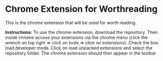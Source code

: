 # Chrome Extension for Worthreading
This is the chrome extension that will be used for worth reading.

**Instructions:**
To use the chrome extension, download the repository. Then inside chrome access your
extensions via the chrome menu (click the wrench on top right => click on tools 
=> click on extensions). Check the box load developer mode. Click on load unpacked
extensions and select the repository folder. The chrome extension should then appear
in the toolbar
